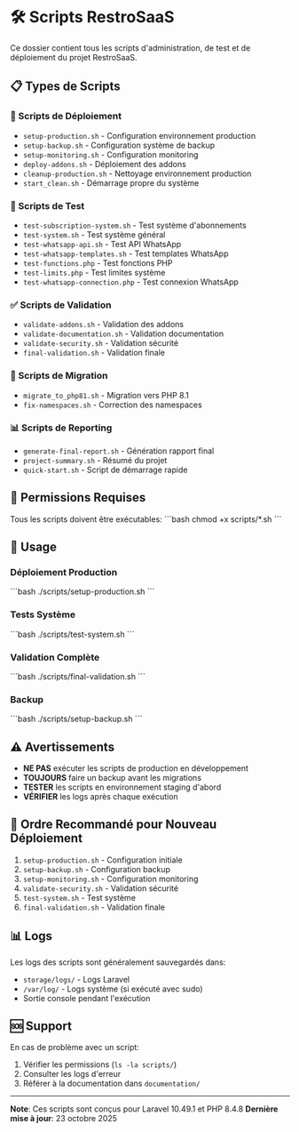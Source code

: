 # 🛠️ Scripts RestroSaaS

Ce dossier contient tous les scripts d'administration, de test et de déploiement du projet RestroSaaS.

## 📋 Types de Scripts

### 🚀 Scripts de Déploiement
- `setup-production.sh` - Configuration environnement production
- `setup-backup.sh` - Configuration système de backup
- `setup-monitoring.sh` - Configuration monitoring
- `deploy-addons.sh` - Déploiement des addons
- `cleanup-production.sh` - Nettoyage environnement production
- `start_clean.sh` - Démarrage propre du système

### 🧪 Scripts de Test
- `test-subscription-system.sh` - Test système d'abonnements
- `test-system.sh` - Test système général
- `test-whatsapp-api.sh` - Test API WhatsApp
- `test-whatsapp-templates.sh` - Test templates WhatsApp
- `test-functions.php` - Test fonctions PHP
- `test-limits.php` - Test limites système
- `test-whatsapp-connection.php` - Test connexion WhatsApp

### ✅ Scripts de Validation
- `validate-addons.sh` - Validation des addons
- `validate-documentation.sh` - Validation documentation
- `validate-security.sh` - Validation sécurité
- `final-validation.sh` - Validation finale

### 🔧 Scripts de Migration
- `migrate_to_php81.sh` - Migration vers PHP 8.1
- `fix-namespaces.sh` - Correction des namespaces

### 📊 Scripts de Reporting
- `generate-final-report.sh` - Génération rapport final
- `project-summary.sh` - Résumé du projet
- `quick-start.sh` - Script de démarrage rapide

## 🔐 Permissions Requises

Tous les scripts doivent être exécutables:
\`\`\`bash
chmod +x scripts/*.sh
\`\`\`

## 📝 Usage

### Déploiement Production
\`\`\`bash
./scripts/setup-production.sh
\`\`\`

### Tests Système
\`\`\`bash
./scripts/test-system.sh
\`\`\`

### Validation Complète
\`\`\`bash
./scripts/final-validation.sh
\`\`\`

### Backup
\`\`\`bash
./scripts/setup-backup.sh
\`\`\`

## ⚠️ Avertissements

- **NE PAS** exécuter les scripts de production en développement
- **TOUJOURS** faire un backup avant les migrations
- **TESTER** les scripts en environnement staging d'abord
- **VÉRIFIER** les logs après chaque exécution

## 🔄 Ordre Recommandé pour Nouveau Déploiement

1. `setup-production.sh` - Configuration initiale
2. `setup-backup.sh` - Configuration backup
3. `setup-monitoring.sh` - Configuration monitoring
4. `validate-security.sh` - Validation sécurité
5. `test-system.sh` - Test système
6. `final-validation.sh` - Validation finale

## 📊 Logs

Les logs des scripts sont généralement sauvegardés dans:
- `storage/logs/` - Logs Laravel
- `/var/log/` - Logs système (si exécuté avec sudo)
- Sortie console pendant l'exécution

## 🆘 Support

En cas de problème avec un script:
1. Vérifier les permissions (`ls -la scripts/`)
2. Consulter les logs d'erreur
3. Référer à la documentation dans `documentation/`

---

**Note**: Ces scripts sont conçus pour Laravel 10.49.1 et PHP 8.4.8
**Dernière mise à jour**: 23 octobre 2025
